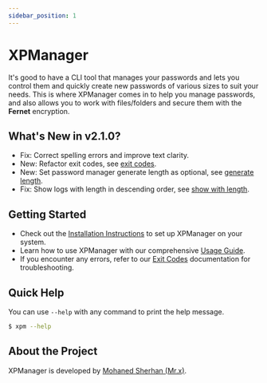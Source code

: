 ```yaml
---
sidebar_position: 1
---
```


# XPManager

It's good to have a CLI tool that manages your passwords and lets you control them and quickly create new passwords of various sizes to suit your needs. This is where XPManager comes in to help you manage passwords, and also allows you to work with files/folders and secure them with the **Fernet** encryption.

## What's New in v2.1.0?

- Fix: Correct spelling errors and improve text clarity.
- New: Refactor exit codes, see [exit codes](./errors/index.md).
- New: Set password manager generate length as optional, see [generate length](./usage/password-manager.md#generate).
- Fix: Show logs with length in descending order, see [show with length](./usage/log-manager.md#show).

## Getting Started

- Check out the [Installation Instructions](./installation/index.md) to set up XPManager on your system.
- Learn how to use XPManager with our comprehensive [Usage Guide](./usage/index.md).
- If you encounter any errors, refer to our [Exit Codes](./errors/index.md) documentation for troubleshooting.

## Quick Help

You can use `--help` with any command to print the help message.

```sh
$ xpm --help
```

## About the Project

XPManager is developed by [Mohaned Sherhan (Mr.x)](https://github.com/Mohaned2023).
